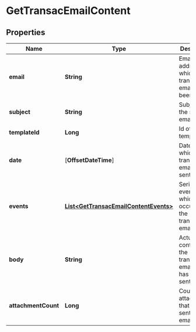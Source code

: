 
# GetTransacEmailContent

## Properties
Name | Type | Description | Notes
------------ | ------------- | ------------- | -------------
**email** | **String** | Email address to which transactional email has been sent | 
**subject** | **String** | Subject of the sent email | 
**templateId** | **Long** | Id of the template |  [optional]
**date** | [**OffsetDateTime**] | Date on which transactional email was sent | 
**events** | [**List&lt;GetTransacEmailContentEvents&gt;**](GetTransacEmailContentEvents.md) | Series of events which occurred on the transactional email | 
**body** | **String** | Actual content of the transactional email that has been sent | 
**attachmentCount** | **Long** | Count of the attachments that were sent in the email | 



